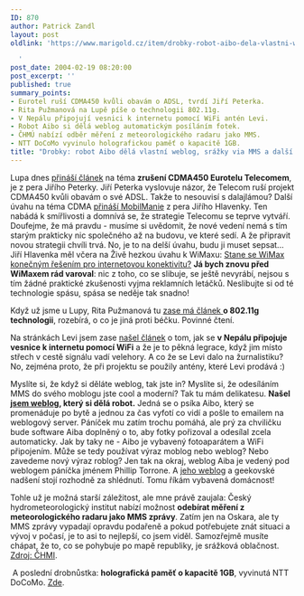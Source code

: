 ```yaml
---
ID: 870
author: Patrick Zandl
layout: post
oldlink: 'https://www.marigold.cz/item/drobky-robot-aibo-dela-vlastni-weblog-srazky-via-mms-a-dalsi-drobnosti

  '
post_date: 2004-02-19 08:20:00
post_excerpt: ''
published: true
summary_points:
- Eurotel ruší CDMA450 kvůli obavám o ADSL, tvrdí Jiří Peterka.
- Rita Pužmanová na Lupě píše o technologii 802.11g.
- V Nepálu připojují vesnici k internetu pomocí WiFi antén Levi.
- Robot Aibo si dělá weblog automatickým posíláním fotek.
- ČHMÚ nabízí odběr měření z meteorologického radaru jako MMS.
- NTT DoCoMo vyvinulo holografickou paměť o kapacitě 1GB.
title: "Drobky: robot Aibo dělá vlastní weblog, srážky via MMS a další drobnosti"
---
```


<p>
Lupa dnes <A href="http://www.lupa.cz/clanek.php3?show=3237" target=_blank>přináší článek</A> na téma <STRONG>zrušení CDMA450 Eurotelu Telecomem</STRONG>, je z pera Jiřího Peterky. Jiří Peterka vyslovuje názor, že Telecom ruší projekt CDMA450 kvůli obavám o své ADSL. Takže to nesouvisí s dalajlámou? Další úvahu na téma CDMA <A href="http://www.mobilmania.cz/Operatori/Ar.asp?ARI=106606&amp;CAI=2114" target=_blank>přináší MobilManie</A> z pera Jiřího Hlavenky. Ten nabádá k smířlivosti a domnívá se, že strategie Telecomu se teprve vytváří. Doufejme, že má pravdu - musíme si uvědomit, že nové vedení nemá s tím starým prakticky nic společného až na budovu, ve které sedí. A že připravit novou strategii chvíli trvá. No, je to na delší úvahu, budu ji muset sepsat... Jiří Hlavenka měl včera na Živě hezkou úvahu k WiMaxu: <A href="http://www.zive.cz/h/Byznys/Ar.asp?ARI=114959&amp;CAI=2034">Stane se WiMax konečným řešením pro internetovou konektivitu?</A>&#160;<STRONG>Já bych znovu před WiMaxem rád varoval</STRONG>: nic z toho, co se slibuje, se ještě nevyrábí, nejsou s tím žádné praktické zkušenosti vyjma reklamních letáčků. Neslibujte si od té technologie spásu, spása se neděje tak snadno!</p>

<p>
Když už jsme u Lupy, Rita Pužmanová tu <A href="http://www.lupa.cz/clanek.php3?show=3236" target=_blank>zase má článek </A><STRONG>o 802.11g technologii</STRONG>, rozebírá, o co je jiná proti béčku. Povinné čtení. </p>

<p>
Na stránkách Levi jsem zase <A href="http://www.levi.cz/clanek.php?id=4744" target=_blank>našel článek</A> o tom, jak se <STRONG>v Nepálu připojuje vesnice k internetu pomocí WiFi</STRONG> a že je to pěkná legrace, když jim místo střech v cestě signálu vadí velehory. A co že se Levi dalo na žurnalistiku? No, zejména proto, že při projektu se použily antény, které Levi prodává :)</p>

<p>
Myslíte si, že když si děláte weblog, tak jste in? Myslíte si, že odesíláním MMS do svého moblogu jste cool a moderní? Tak tu mám delikatesu. <STRONG>Našel </STRONG><A href="http://pt.textamerica.com/?r=407974" target=_blank><STRONG>jsem weblog</STRONG></A><STRONG>, který si dělá robot.</STRONG> Jedná se o psíka Aibo, který se promenáduje po bytě a jednou za čas vyfotí co vidí a pošle to emailem na weblogový server. Páníček mu zatím trochu pomáhá, ale prý za chviličku bude software Aiba doplněný o to, aby fotky pořizoval a odesílal zcela automaticky. Jak by taky ne - Aibo je vybavený fotoaparátem a WiFi připojením. Může se tedy používat výraz moblog nebo weblog? Nebo zavedeme nový výraz roblog? Jen tak na okraj, weblog Aiba je vedený pod weblogem páníčka jménem Phillip Torrone. A <A href="http://pt.textamerica.com/" target=_blank>jeho weblog</A> a geekovské nadšení stojí rozhodně za shlédnutí. Tomu říkám vybavená domácnost!</p>

<p>
Tohle už je možná starší záležitost, ale mne právě zaujala: Český hydrometeorologický institut nabízí možnost <STRONG>odebírat měření z meteorologického radaru jako MMS zprávy</STRONG>. Zatím jen na Oskara, ale ty MMS zprávy vypadají opravdu podařeně a pokud potřebujete znát situaci a vývoj v počasí, je to asi to nejlepší, co jsem viděl. Samozřejmě musíte chápat, že to, co se pohybuje po mapě republiky, je srážková oblačnost. <A href="http://www.chmi.cz/meteo/rad/mms_reklama/index.html" target=_blank>Zdroj: ČHMI</A>.</p>

<p>
&#160;A poslední drobnůstka: <STRONG>holografická paměť o kapacitě 1GB</STRONG>, vyvinutá NTT DoCoMo. <A href="http://neasia.nikkeibp.com/wcs/leaf?CID=onair/asabt/news/290920" target=_blank>Zde</A>.</p>